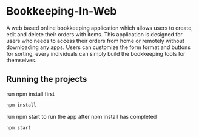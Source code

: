 # Bookkeeping-In-Web

A web based online bookkeeping application which allows users to create, edit and delete their orders with items. This application is designed for users who needs to access their orders from home or remotely without downloading any apps. Users can customize the form format and buttons for sorting, every individuals can simply build the bookkeeping tools for themselves.

## Running the projects

run npm install first

```bash
npm install
```

run npm start to run the app after npm install has completed

```bash
npm start
```
